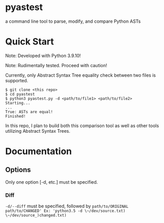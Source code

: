 pyastest
===========================
a command line tool to parse, modify, and compare Python ASTs

# Quick Start
Note: Developed with Python 3.9.10!

Note: Rudimentally tested. Proceed with caution!

Currently, only Abstract Syntax Tree equality check between two files is supported.

```console
$ git clone <this repo>
$ cd pyastest
$ python3 pyastest.py -d <path/to/file1> <path/to/file2>
Starting...
...
True: ASTs are equal!
Finished!
```

In this repo, I plan to build both this comparison tool as well as other tools utilizing Abstract Syntax Trees.

# Documentation
## Options
Only one option [-d, etc.] must be specified.
### Diff
`-d/--diff` must be specified, followed by `path/to/ORIGINAL path/to/CHANGED'
Ex: 'python3.5 -d \~/dev/source.txt) \~/dev/source_)changed.txt)` 
